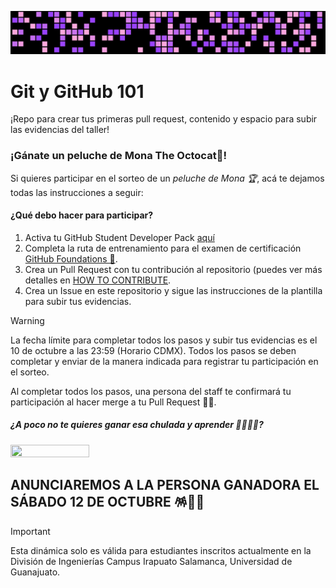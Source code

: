 ![img](./assets/hover.png)
# Git y GitHub 101
¡Repo para crear tus primeras pull request, contenido y espacio para subir las evidencias del taller!

### ¡Gánate un peluche de Mona The Octocat🥳!

Si quieres participar en el sorteo de un *_peluche de Mona 🏆_*, acá te dejamos todas las instrucciones a seguir:

#### ¿Qué debo hacer para participar?

1. Activa tu GitHub Student Developer Pack [aquí](https://gh.io/git1012024)
2. Completa la ruta de entrenamiento para el examen de certificación [GitHub Foundations 📎](https://learn.microsoft.com/en-us/training/paths/github-foundations/).
3. Crea un Pull Request con tu contribución al repositorio (puedes ver más detalles en [HOW TO CONTRIBUTE](https://github.com/BeeDevelopers/Git-GitHub-101/blob/main/CONTRIBUTING.md).
4. Crea un Issue en este repositorio y sigue las instrucciones de la plantilla para subir tus evidencias.


> [!WARNING]
> La fecha límite para completar todos los pasos y subir tus evidencias es el 10 de octubre a las 23:59 (Horario CDMX). Todos los pasos se deben completar y enviar de la manera indicada para registrar tu participación en el sorteo.

Al completar todos los pasos, una persona del staff te confirmará tu participación al hacer merge a tu Pull Request 👏🏾.

##### ¿A poco no te quieres ganar esa chulada y aprender 🥰💖👇🏾?
<img src="https://i.imgur.com/2b2h5iw.jpeg" width=50% height= 50% >

## ANUNCIAREMOS A LA PERSONA GANADORA EL SÁBADO 12 DE OCTUBRE 🪅🔮🎉

> [!IMPORTANT]
> Esta dinámica solo es válida para estudiantes inscritos actualmente en la División de Ingenierías Campus Irapuato Salamanca, Universidad de Guanajuato.

